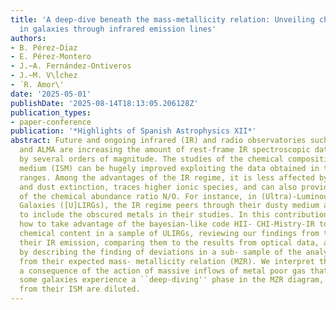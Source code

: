 ```yaml
---
title: 'A deep-dive beneath the mass-metallicity relation: Unveiling chemical enrichment
  in galaxies through infrared emission lines'
authors:
- B. Pérez-Dı́az
- E. Pérez-Montero
- J.~A. Fernández-Ontiveros
- J.~M. V\ĺchez
- ́ R. Amor\'
date: '2025-05-01'
publishDate: '2025-08-14T18:13:05.206128Z'
publication_types:
- paper-conference
publication: '*Highlights of Spanish Astrophysics XII*'
abstract: Future and ongoing infrared (IR) and radio observatories such as JWST, METIS,
  and ALMA are increasing the amount of rest-frame IR spectroscopic data for galaxies
  by several orders of magnitude. The studies of the chemical composition of the interstellar
  medium (ISM) can be hugely improved exploiting the data obtained in these spectral
  ranges. Among the advantages of the IR regime, it is less affected by temperature
  and dust extinction, traces higher ionic species, and can also provide robust estimations
  of the chemical abundance ratio N/O. For instance, in (Ultra)-Luminous Infrared
  Galaxies ([U]LIRGs), the IR regime peers through their dusty medium and allows us
  to include the obscured metals in their studies. In this contribution, we describe
  how to take advantage of the bayesian-like code HII- CHI-Mistry-IR to analyze the
  chemical content in a sample of ULIRGs, reviewing our findings from the study of
  their IR emission, comparing them to the results from optical data, and ending up
  by describing the finding of deviations in a sub- sample of the analyzed ULIRGs
  from their expected mass- metallicity relation (MZR). We interpret this result as
  a consequence of the action of massive inflows of metal poor gas that produces that
  some galaxies experience a ``deep-diving'' phase in the MZR diagram, as the metals
  from their ISM are diluted.
---
```

